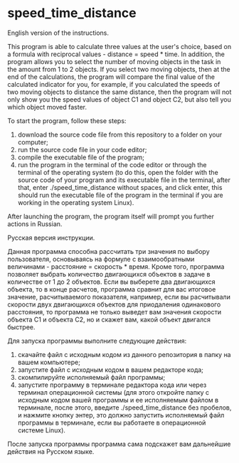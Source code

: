 # speed_time_distance
English version of the instructions.

This program is able to calculate three values at the user's choice, based on a formula with reciprocal values - distance = speed * time. In addition, the program allows you to select the number of moving objects in the task in the amount from 1 to 2 objects. If you select two moving objects, then at the end of the calculations, the program will compare the final value of the calculated indicator for you, for example, if you calculated the speeds of two moving objects to distance the same distance, then the program will not only show you the speed values of object C1 and object C2, but also tell you which object moved faster.

To start the program, follow these steps:
1) download the source code file from this repository to a folder on your computer;
2) run the source code file in your code editor;
3) compile the executable file of the program;
4) run the program in the terminal of the code editor or through the terminal of the operating system (to do this, open the folder with the source code of your program and its executable file in the terminal, after that, enter ./speed_time_distance without spaces, and click enter, this should run the executable file of the program in the terminal if you are working in the operating system Linux).

After launching the program, the program itself will prompt you further actions in Russian.

Русская версия инструкции.

Данная программа способна рассчитать три значения по выбору пользователя, основываясь на формуле с взаимообратными величинами - расстояние = скорость * время. Кроме того, программа позволяет выбрать количество двигающихся объектов в задаче в количестве от 1 до 2 объектов. Если вы выберете два двигающихся объекта, то в конце расчетов, программа сравнит для вас итоговое значение, расчитываемого показателя, например, если вы расчитывали скорости двух двигающихся объектов для приодаления одинакового расстояния, то программа не только выведет вам значения скорости объекта С1 и объекта С2, но и скажет вам, какой объект двигался быстрее.

Для запуска программы выполните следующие действия:
1) скачайте файл с исходным кодом из данного репозитория в папку на вашем компьютере;
2) запустите файл с исходным кодом в вашем редакторе кода;
3) скомпилируйте исполняемый файл программы;
4) запустите программу в терминале редактора кода или через терминал операционной системы (для этого откройте папку с исходным кодом вашей программы и ее исполняемым файлом в терминале, после этого, введите ./speed_time_distance без пробелов, и нажмите кнопку энтер, это должно запустить исполняемый файл программы в терминале, если вы работаете в операционной системе Linux).

После запуска программы программа сама подскажет вам дальнейшие действия на Русском языке.

